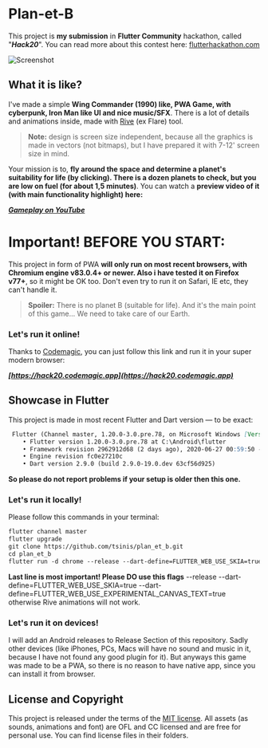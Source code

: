 ﻿# Plan-et-B

This project is **my submission** in **Flutter Community** hackathon, called "***Hack20***". You can read more about this contest here: [flutterhackathon.com](https://flutterhackathon.com/)

![Screenshot](preview.gif)


## What it is like?
I've made a simple **Wing Commander (1990) like, PWA Game, with cyberpunk, Iron Man like UI and nice music/SFX**. There is a lot of details and animations inside, made with [Rive](https://rive.app) (ex Flare) tool.
> **Note:** design is screen size independent, because all the graphics is made in vectors (not bitmaps), but I have prepared it with 7-12' screen size in mind.

Your mission is to, **fly around the space and determine a planet's suitability for life (by clicking). There is a dozen planets to check, but you are low on fuel (for about 1,5 minutes)**. You can watch a **preview video of it (with main functionality highlight) here:**

***[Gameplay on YouTube](https://youtu.be/_hoEp9jGoLc)***

# Important! BEFORE YOU START:
This project in form of PWA **will only run on most recent browsers, with Chromium engine v83.0.4+ or newer. Also i have tested it on Firefox v77+**, so it might be OK too. Don't even try to run it on Safari, IE etc, they can't handle it.

> **Spoiler:** There is no planet B (suitable for life). And it's the main point of this game... We need to take care of our Earth.

### Let's run it online!
Thanks to [Codemagic](https://codemagic.io), you can just follow this link and run it in your super modern browser:

***[https://hack20.codemagic.app](https://hack20.codemagic.app)***

## Showcase in Flutter
This project is made in most recent Flutter and Dart version — to be exact:
````markdown
 Flutter (Channel master, 1.20.0-3.0.pre.78, on Microsoft Windows [Version 10.0.19041.329]
    • Flutter version 1.20.0-3.0.pre.78 at C:\Android\flutter
    • Framework revision 2962912d68 (2 days ago), 2020-06-27 00:59:50 -0700
    • Engine revision fc0e27210c
    • Dart version 2.9.0 (build 2.9.0-19.0.dev 63cf56d925)
````
**So please do not report problems if your setup is older then this one.**

### Let's run it locally!
Please follow this commands in your terminal:
````markdown
flutter channel master
flutter upgrade
git clone https://github.com/tsinis/plan_et_b.git
cd plan_et_b
flutter run -d chrome --release --dart-define=FLUTTER_WEB_USE_SKIA=true --dart-define=FLUTTER_WEB_USE_EXPERIMENTAL_CANVAS_TEXT=true
````

**Last line is most important! Please DO use this flags** --release --dart-define=FLUTTER_WEB_USE_SKIA=true --dart-define=FLUTTER_WEB_USE_EXPERIMENTAL_CANVAS_TEXT=true
otherwise Rive animations will not work.

### Let's run it on devices!

I will add an Android releases to Release Section of this repository. Sadly other devices (like iPhones, PCs, Macs will have no sound and music in it, because I have not found any good plugin for it). But anyways this game was made to be a PWA, so there is no reason to have native app, since you can install it from browser.

## License and Copyright
This project is released under the terms of the [MIT license](./LICENSE). All assets (as sounds, animations and font) are OFL and CC licensed and are free for personal use. You can find license files in their folders.
